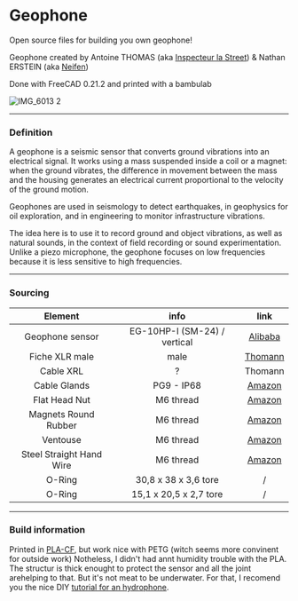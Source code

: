 # Geophone
Open source files for building you own geophone!

Geophone created by Antoine THOMAS (aka [Inspecteur la Street](https://www.instagram.com/inspecteurlastreet/)) & Nathan ERSTEIN (aka [Neifen](https://www.instagram.com/nathan.eh/))

Done with FreeCAD 0.21.2 and printed with a bambulab

![IMG_6013 2](https://github.com/user-attachments/assets/b5ce6d84-a8ce-4731-8fdc-f7bce7dd2567)

***

### Definition

A geophone is a seismic sensor that converts ground vibrations into an electrical signal. It works using a mass suspended inside a coil or a magnet: when the ground vibrates, the difference in movement between the mass and the housing generates an electrical current proportional to the velocity of the ground motion.

Geophones are used in seismology to detect earthquakes, in geophysics for oil exploration, and in engineering to monitor infrastructure vibrations.

The idea here is to use it to record ground and object vibrations, as well as natural sounds, in the context of field recording or sound experimentation. Unlike a piezo microphone, the geophone focuses on low frequencies because it is less sensitive to high frequencies.

***

### Sourcing


| Element | info  | link   |
| :---:   | :---: | :---: |
| Geophone sensor | EG-10HP-I (SM-24) / vertical | [Alibaba](https://www.alibaba.com/product-detail/High-Precision-10Hz-vertical-geophone-SM_1600268273669.html?spm=a2756.trade-list-buyer.0.0.749976e99944gs) |
| Fiche XLR male | male | [Thomann](https://www.thomann.fr/neutrik_nc_3_mxxb.htm)   |
| Cable XRL | ? | Thomann |
| Cable Glands | PG9 - IP68 | [Amazon](https://www.amazon.fr/-/en/dp/B09XGNLD4B?ref=ppx_yo2ov_dt_b_fed_asin_title&th=1&language=fr_FR) |
| Flat Head Nut | M6 thread | [Amazon](https://www.amazon.fr/-/en/dp/B0B1TXMZ34?ref=ppx_yo2ov_dt_b_fed_asin_title&th=1&language=fr_FR) |
| Magnets Round Rubber | M6 thread | [Amazon](https://www.amazon.fr/-/en/dp/B0CLZFZX44?ref=ppx_yo2ov_dt_b_fed_asin_title&th=1&language=fr_FR) |
| Ventouse | M6 thread | [Amazon](https://www.amazon.fr/-/en/627313_1_HuSjAn6Hi/dp/B0DMW68LCQ?crid=16STM5HQW72R2&dib=eyJ2IjoiMSJ9.76IrIQ2dlbbGOn-Sta9WIl1hCBua3o1R0ugKljg49xgoKEtLLKr9zVywbkU5ejqhMToZ736Rj0zklOsVaHV_OzpKwxDWOLGhpZ4XSLTcO1EErJdg22LgCyFRBwvrd2C2-34LNMQVMayOe_laKVIIJoR50yXeg1LGmC4RCwSNVRiQekUw-XL06mlQCMqGTADaebLy32JTlfvNP6BSmX8PdynlVuQBMwZI0hMR0hCYTJSkR69FWXskteOxQFP0xWSvk9hcc-4USMvHRPt98IQ9-guqbrls6Ow7D4DIG8CNOt0.cvg-YzcqHroSM7X0xNB2ShK-qSZ1eW_v0ZXxVEUKfZ8&dib_tag=se&keywords=ventouse+m6&qid=1745505189&sprefix=ventouse+m6%2Caps%2C99&sr=8-7) |
| Steel Straight Hand Wire | M6 thread | [Amazon](https://www.amazon.fr/-/en/dp/B09LCT2KBY?ref=ppx_yo2ov_dt_b_fed_asin_title) |
| O-Ring| 30,8 x 38 x 3,6 tore | / |
| O-Ring| 15,1 x 20,5 x 2,7 tore | / |

***

### Build information

Printed in [PLA-CF](https://eu.store.bambulab.com/fr-fr/collections/pla/products/pla-cf), but work nice with PETG (witch seems more convinent for outside work) Notheless, I didn't had annt humidity trouble with the PLA. The structur is thick enought to protect the sensor and all the joint arehelping to that. But it's not meat to be underwater. For that, I recomend you the nice DIY [tutorial for an hydrophone](https://www.instructables.com/Lets-Build-Some-World-Class-Hydrophones/).
